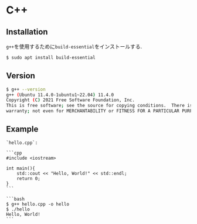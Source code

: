 # C++

## Installation

`g++`を使用するために`build-essential`をインストールする.

```bash
$ sudo apt install build-essential
```

## Version

```bash
$ g++ --version
g++ (Ubuntu 11.4.0-1ubuntu1~22.04) 11.4.0
Copyright (C) 2021 Free Software Foundation, Inc.
This is free software; see the source for copying conditions.  There is NO
warranty; not even for MERCHANTABILITY or FITNESS FOR A PARTICULAR PURPOSE.

```

## Example

````{tab} Code
`hello.cpp`:

```cpp
#include <iostream>

int main(){
    std::cout << "Hello, World!" << std::endl;
    return 0;
}
```
````

````{tab} Console
```bash
$ g++ hello.cpp -o hello
$ ./hello
Hello, World!
```
````
